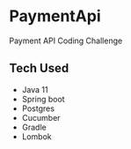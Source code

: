 # PaymentApi
Payment API Coding Challenge 

## Tech Used

* Java 11
* Spring boot 
* Postgres
* Cucumber 
* Gradle
* Lombok 
